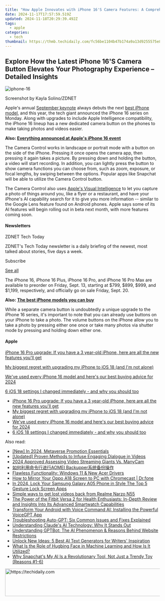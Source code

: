 ```yaml
---
title: "How Apple Innovates with iPhone 16'S Camera Features: A Comprehensive Look at the Cutting-Edge Camera Button | ZDNET"
date: 2024-11-17T17:57:59.519Z
updated: 2024-11-18T20:29:39.492Z
tags:
  - apple
categories:
  - tech
thumbnail: https://thmb.techidaily.com/fc56be1104b47b174a9a13d9255575e8e01dfcc34ec60d7f7f9e3cbb3a84553c.jpg
---
```


## Explore How the Latest iPhone 16'S Camera Button Elevates Your Photography Experience – Detailed Insights

![iphone-16](https://www.zdnet.com/a/img/resize/06e36d3240ef1d79fcdcd9f52e6f07e1698d7fa6/2024/09/09/77dadaef-eabb-4e68-b134-250ef7b86751/screenshot-2024-09-09-at-1-44-10pm.png?auto=webp&width=1280)

Screenshot by Kayla Solino/ZDNET

Apple's annual [September keynote](https://www.zdnet.com/article/what-to-expect-from-apples-iphone-16-its-glowtime-event-and-how-to-watch-the-livestream/) always debuts the next [best iPhone model](https://www.zdnet.com/article/best-iphone/), and this year, the tech giant announced the iPhone 16 series on Monday. Along with upgrades to include Apple Intelligence compatibility, the iPhone 16 lineup has a new dedicated camera button on the phones to make taking photos and videos easier. 

**Also: [Everything announced at Apple's iPhone 16 event](https://www.zdnet.com/article/everything-we-expect-at-apples-iphone-16-event-ai-features-airpods-apple-watch-series-10-more/)**

The Camera Control works in landscape or portrait mode with a button on the side of the iPhone. Pressing it once opens the camera app, then pressing it again takes a picture. By pressing down and holding the button, a video will start recording. In addition, you can lightly press the button to show camera functions you can choose from, such as zoom, exposure, or focal lengths, by swiping between the options. Popular apps like Snapchat will be able to utilize the Camera Control button. 

The Camera Control also uses [Apple's Visual Intelligence](https://www.zdnet.com/article/apple-adds-google-lens-like-visual-intelligence-to-the-iphone-16-camera/) to let you capture a photo of things around you, like a flyer or a restaurant, and have your iPhone's AI capability search for it to give you more information -- similar to the Google Lens feature found on Android phones. Apple says some of its AI features will begin rolling out in beta next month, with more features coming soon.

#### Newsletters

ZDNET Tech Today

ZDNET's Tech Today newsletter is a daily briefing of the newest, most talked about stories, five days a week.

 Subscribe

[See all](https://www.zdnet.com/newsletters/)

The iPhone 16, iPhone 16 Plus, iPhone 16 Pro, and iPhone 16 Pro Max are available to preorder on Friday, Sept. 13, starting at $799, $899, $999, and $1,199, respectively, and officially go on sale Friday, Sept. 20\. 

**Also:** [**The best iPhone models you can buy**](https://www.zdnet.com/article/best-iphone/)

While a separate camera button is undoubtedly a unique upgrade to the iPhone 16 series, it's important to note that you can already use buttons on your iPhone to take a photo. The volume buttons on the iPhone allow you to take a photo by pressing either one once or take many photos via shutter mode by pressing and holding down either one.

#### Apple

[iPhone 16 Pro upgrade: If you have a 3 year-old iPhone, here are all the new features you'll get](https://www.zdnet.com/article/iphone-16-pro-and-pro-max-hands-on/ "iPhone 16 Pro upgrade: If you have a 3 year-old iPhone, here are all the new features you'll get")

[My biggest regret with upgrading my iPhone to iOS 18 (and I'm not alone)](https://www.zdnet.com/article/my-biggest-regret-with-upgrading-my-iphone-to-ios-18-and-im-not-alone/ "My biggest regret with upgrading my iPhone to iOS 18 (and I'm not alone)")

[We've used every iPhone 16 model and here's our best buying advice for 2024](https://www.zdnet.com/article/iphone-16-pro-max-buying-advice-2024/ "We've used every iPhone 16 model and here's our best buying advice for 2024")

[6 iOS 18 settings I changed immediately - and why you should too](https://www.zdnet.com/article/6-ios-18-settings-i-changed-immediately-and-why-you-should-too/ "6 iOS 18 settings I changed immediately - and why you should too")

* [iPhone 16 Pro upgrade: If you have a 3 year-old iPhone, here are all the new features you'll get](https://www.zdnet.com/article/iphone-16-pro-and-pro-max-hands-on/ "iPhone 16 Pro upgrade: If you have a 3 year-old iPhone, here are all the new features you'll get")
* [My biggest regret with upgrading my iPhone to iOS 18 (and I'm not alone)](https://www.zdnet.com/article/my-biggest-regret-with-upgrading-my-iphone-to-ios-18-and-im-not-alone/ "My biggest regret with upgrading my iPhone to iOS 18 (and I'm not alone)")
* [We've used every iPhone 16 model and here's our best buying advice for 2024](https://www.zdnet.com/article/iphone-16-pro-max-buying-advice-2024/ "We've used every iPhone 16 model and here's our best buying advice for 2024")
* [6 iOS 18 settings I changed immediately - and why you should too](https://www.zdnet.com/article/6-ios-18-settings-i-changed-immediately-and-why-you-should-too/ "6 iOS 18 settings I changed immediately - and why you should too")

<ins class="adsbygoogle"
     style="display:block"
     data-ad-format="autorelaxed"
     data-ad-client="ca-pub-7571918770474297"
     data-ad-slot="1223367746"></ins>

<ins class="adsbygoogle"
     style="display:block"
     data-ad-client="ca-pub-7571918770474297"
     data-ad-slot="8358498916"
     data-ad-format="auto"
     data-full-width-responsive="true"></ins>

<span class="atpl-alsoreadstyle">Also read:</span>
<div><ul>
<li><a href="https://fox-info.techidaily.com/new-in-2024-metaverse-promotion-essentials/"><u>[New] In 2024, Metaverse Promotion Essentials</u></a></li>
<li><a href="https://extra-skills.techidaily.com/updated-proven-methods-to-infuse-engaging-dialogue-in-videos/"><u>[Updated] Proven Methods to Infuse Engaging Dialogue in Videos</u></a></li>
<li><a href="https://desktop-recording.techidaily.com/2024-approved-assessing-video-streaming-giants-vs-manycam/"><u>2024 Approved Assessing Video Streaming Giants Vs. ManyCam</u></a></li>
<li><a href="https://win-hot.techidaily.com/1728473829240-aomei-backupper/"><u>如何利用命令行进行AOMEI Backupper系统备份操作</u></a></li>
<li><a href="https://driver-install.techidaily.com/flawless-functionality-windows-11-and-new-acer-drivers/"><u>Flawless Functionality: Windows 11 & New Acer Drivers</u></a></li>
<li><a href="https://screen-mirror.techidaily.com/how-to-mirror-your-oppo-a18-screen-to-pc-with-chromecast-drfone-by-drfone-android/"><u>How to Mirror Your Oppo A18 Screen to PC with Chromecast | Dr.fone</u></a></li>
<li><a href="https://android-unlock.techidaily.com/in-2024-lock-your-samsung-galaxy-a05-phone-in-style-the-top-5-gesture-lock-screen-apps-by-drfone-android/"><u>In 2024, Lock Your Samsung Galaxy A05 Phone in Style The Top 5 Gesture Lock Screen Apps</u></a></li>
<li><a href="https://techidaily.com/simple-ways-to-get-lost-videos-back-from-realme-narzo-n55-by-fonelab-android-recover-video/"><u>Simple ways to get lost videos back from Realme Narzo N55</u></a></li>
<li><a href="https://buynow-tips.techidaily.com/the-power-of-the-fitbit-versa-2-for-health-enthusiasts-in-depth-review-and-insights-into-its-advanced-smartwatch-capabilities/"><u>The Power of the Fitbit Versa 2 for Health Enthusiasts: In-Depth Review and Insights Into Its Advanced Smartwatch Capabilities</u></a></li>
<li><a href="https://tech-haven.techidaily.com/transform-your-android-with-voice-command-ai-installing-the-powerful-voicegpt-app/"><u>Transform Your Android with Voice Command AI: Installing the Powerful VoiceGPT App</u></a></li>
<li><a href="https://tech-haven.techidaily.com/troubleshooting-auto-gpt-six-common-issues-and-fixes-explained/"><u>Troubleshooting Auto-GPT: Six Common Issues and Fixes Explained</u></a></li>
<li><a href="https://tech-haven.techidaily.com/understanding-claudes-ai-technology-why-it-stands-out/"><u>Understanding Claude's AI Technology: Why It Stands Out</u></a></li>
<li><a href="https://tech-haven.techidaily.com/understanding-gptbot-the-ai-phenomenon-and-reasons-behind-website-restrictions/"><u>Understanding GPTBot: The AI Phenomenon & Reasons Behind Website Restrictions</u></a></li>
<li><a href="https://tech-haven.techidaily.com/unlock-new-ideas-5-best-ai-text-generators-for-writers-inspiration/"><u>Unlock New Ideas: 5 Best AI Text Generators for Writers' Inspiration</u></a></li>
<li><a href="https://tech-haven.techidaily.com/what-is-the-role-of-hugbing-face-in-machine-learning-and-how-is-it-utilized/"><u>What Is the Role of Hugbing Face in Machine Learning and How Is It Utilized?</u></a></li>
<li><a href="https://tech-haven.techidaily.com/why-snapchats-my-ai-is-a-revolutionary-tool-not-just-a-trendy-toy-reasons-1-6/"><u>Why Snapchat's My AI Is a Revolutionary Tool, Not Just a Trendy Toy (Reasons #1-6)</u></a></li>
</ul></div>

<!-- affiliate ads begin -->
<a href="https://unicoeye.pxf.io/c/5597632/2134237/18498" target="_top" id="2134237">
  <img src="//a.impactradius-go.com/display-ad/18498-2134237" border="0" alt="https://techidaily.com" width="728" height="90"/>
</a>
<img height="0" width="0" src="https://unicoeye.pxf.io/i/5597632/2134237/18498" style="position:absolute;visibility:hidden;" border="0" />
<!-- affiliate ads end -->

